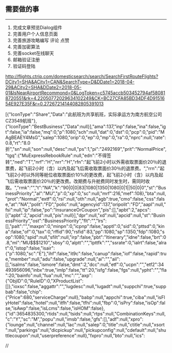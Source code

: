 ## 需要做的事
----

1. 完成文章预览Dialog组件
1. 完善用户个人信息页面
1. 完善旅游攻略编写 评论 点赞
1. 完善加密算法
1. 完善socket在线聊天
1. 邮箱验证注册
1. 验证码登陆

http://flights.ctrip.com/domesticsearch/search/SearchFirstRouteFlights?DCity1=SHA&ACity1=CAN&SearchType=D&DDate1=2018-04-29&ACity2=SHA&DDate2=2018-05-01&IsNearAirportRecommond=0&LogToken=c5745accb503452794af580818720551&rk=4.22050772029634102249&CK=BC27CFA85BD34DF4D9151654E927E35F&r=0.27267214144082805391013


[{"IconType":"Share","Data":"此航班为共享航班，实际承运方为南方航空公司CZ3549航班"},{"IconType":"BestBusiness","Data":null}],"ama":137,"inp":false,"ina":false,"igt":false,"ia":false,"mq":0,"p":1080,"sch":null,"dat":0,"dst":0,"pcp":0,"pid":"MAgBEAEY4MsG","salep":1080,"orip":0,"ep":0,"mp":0,"ra":0,"nprc":null,"rate":0.8,"rt":"8.0折","sn":null,"son":null,"desc":null,"ps":1,"pi":"2492169","prit":"NormalPrice","tgq":{"MuExpressRebookRule":null,"edn":"不得签转","ned":"T","nrf":"H","nrr":"H","rfn":"起飞前2小时以外需收取票面价20％的退票费，起飞前2小时（含）以内及起飞后需收取票面价30％的退票费。","rrn":"起飞前2小时以外同等舱位收取票面价10%的更改费，起飞前2小时（含）以内及起飞后需收取票面价20％的更改费。改期费与升舱费同时发生时，需同时收取。","rmk":"","t":"NA","k":"90|0|0|83|1080|1350|1080|0|1||50|0|0","st":"BusinessPriority","al":"MU","p":0,"xp":0,"sc":null,"mrf":216,"mef":108},"bta":null,"prot":"Normal","extf":0,"rsi":null,"oth":null,"agb":true,"cmo":false,"css":false,"at":"NA","polit":"FD","polic":null,"agencyid":137,"oripolit":"FD","aapl":null,"fsi":null,"ip":false,"po":"InsuranceOrCoupon","pis":[],"apbt":2,"apcs":[{"apbt":2,"apcid":null,"pis":null}],"dpr":null,"xd":null,"apcid":null,"st":"BusinessPriority","ost":"BusinessPriority","flt":"","lrs":[],"palt":"","maxpn":0,"minpn":0,"icpnp":false,"apptl":0,"sid":0,"pttsd":0,"kina":false,"of":0,"tax":0,"rffid":90,"rsfid":83,"pp":1080,"sp":1350,"fdp":1080,"sop":1080,"spid":null,"sfilt":null,"irp":false,"pbt":"Itinerary","idne":false,"brt":0.8,"ml":"MU$$$1210","sbsy":0,"alptt":"","lpttfk":"","ssrate":0,"ialrt":false,"alrat":0,"istop":false,"isair":{"p":1080,"sc":"E"},"ihf":false,"it9c":false,"canup":false,"iof":false,"rapid":true,"member":null,"adu":false,"upgrade":null,"ai":"","ail":[],"isalms":false,"ismore":false,"dmt":2,"dcc":null,"etf":0,"ucpn":"","etf2":34493956096,"inbx":true,"imlp":false,"tt":20,"isfg":false,"fgs":null,"ypht":"","fla":20,"bainfo":null,"fua":null,"mc":"","axp":{"ObjID":0,"RuleID":0,"XProductList":[]},"ioxsc":false,"aggattr":"","lugdesc":null,"lugadt":null,"suppchi":true,"suppbab":false,"chip":{"Price":680,"serviceCharge":null},"babp":null,"appchi":true,"ciba":null,"isFlyHotel":false,"hotel":null,"itfh":false,"tfhi":null,"fbp":0,"isPry":false,"isOp":false,"isAwp":false,"isLcms":false,"isHOM":false},{"id":3654835300,"rtids":null,"tsids":null,"rtps":null,"CombinationKeys":null,"c":"Y","sc":"M","popu":null,"imsb":false,"gfs":[],"adf":null,"xpro":{"lounge":null,"channel":null,"lac":null,"salep":0,"title":null,"ctitle":null,"xsort":null,"parkings":null,"dicpickup":null,"pickupconfig":null,"cdefault":null,"shuttlecoupon":null,"userpreference":null},"fxpro":null,"bto":null,"ics":



/*<![CDATA[*/
 var ctx='/otn/';
 var globalRepeatSubmitToken = null;
 var global_lang = 'zh_CN';
 var sessionInit = '';
 var isShowNotice = null;
 var CLeftTicketUrl = null;
 var isTestFlow = null;
 var isMobileCheck = null;
 var passport_appId = 'otn';
 var passport_login = 'https://kyfw.12306.cn/passport/web/login';
 var passport_captcha = 'https://kyfw.12306.cn/passport/captcha/captcha-image';
 var passport_authuam = 'https://kyfw.12306.cn/passport/web/auth/uamtk';
 var passport_captcha_check = 'https://kyfw.12306.cn/passport/captcha/captcha-check';
 var passport_authclient = 'uamauthclient';
 var passport_loginPage = 'login/init';
 var passport_okPage = 'index/initMy12306';
 var passport_proxy_captcha =  'login/init';
 /*]]>*/
